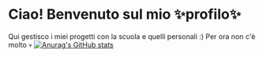 # Ciao! Benvenuto sul mio ✨profilo✨
Qui gestisco i miei progetti con la scuola e quelli personali :)
Per ora non c'è molto 💀 
[![Anurag's GitHub stats](https://github-readme-stats.vercel.app/api?username=bertigiacomo)](https://github.com/anuraghazra/github-readme-stats)

